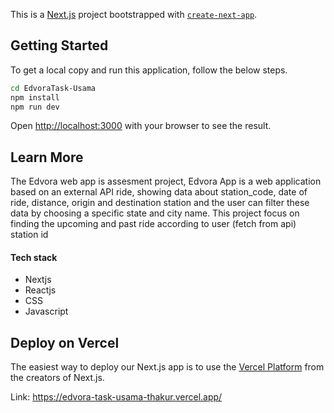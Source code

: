 This is a [Next.js](https://nextjs.org/) project bootstrapped with [`create-next-app`](https://github.com/vercel/next.js/tree/canary/packages/create-next-app).

## Getting Started
To get a local copy and run this application, follow the below steps.

```bash
cd EdvoraTask-Usama
npm install
npm run dev
```

Open [http://localhost:3000](http://localhost:3000) with your browser to see the result.

## Learn More
The Edvora web app is assesment project, Edvora App is a web application based on an external API ride, showing data about station_code, date of ride, distance, origin and destination station and the user can filter these data by choosing a specific state and city name.
This project focus on finding the upcoming and past ride according to user (fetch from api) station id
#### Tech stack 
 - Nextjs
 - Reactjs
 - CSS
 - Javascript

## Deploy on Vercel

The easiest way to deploy our Next.js app is to use the [Vercel Platform](https://vercel.com/new?utm_medium=default-template&filter=next.js&utm_source=create-next-app&utm_campaign=create-next-app-readme) from the creators of Next.js.
 
Link: https://edvora-task-usama-thakur.vercel.app/




